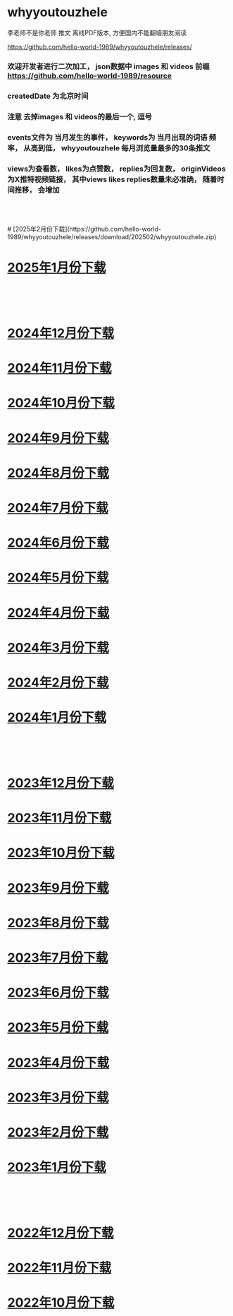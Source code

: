 # whyyoutouzhele
李老师不是你老师 推文 离线PDF版本, 方便国内不能翻墙朋友阅读

https://github.com/hello-world-1989/whyyoutouzhele/releases/

### 欢迎开发者进行二次加工， json数据中 images 和 videos 前缀 https://github.com/hello-world-1989/resource
### createdDate 为北京时间
### 注意 去掉images 和 videos的最后一个, 逗号

### events文件为 当月发生的事件， keywords为 当月出现的词语 频率， 从高到低， whyyoutouzhele 每月浏览量最多的30条推文

### views为查看数， likes为点赞数， replies为回复数， originVideos为X推特视频链接， 其中views likes replies数量未必准确， 随着时间推移， 会增加

<br />
<br />
<br />
# [2025年2月份下载](https://github.com/hello-world-1989/whyyoutouzhele/releases/download/202502/whyyoutouzhele.zip)

# [2025年1月份下载](https://github.com/hello-world-1989/whyyoutouzhele/releases/download/202501/whyyoutouzhele.zip)

<br />
<br />
<br />

# [2024年12月份下载](https://github.com/hello-world-1989/whyyoutouzhele/releases/download/202412/whyyoutouzhele.zip)
# [2024年11月份下载](https://github.com/hello-world-1989/whyyoutouzhele/releases/download/202411/whyyoutouzhele.zip)
# [2024年10月份下载](https://github.com/hello-world-1989/whyyoutouzhele/releases/download/202410/whyyoutouzhele.zip)
# [2024年9月份下载](https://github.com/hello-world-1989/whyyoutouzhele/releases/download/202409/whyyoutouzhele.zip)
# [2024年8月份下载](https://github.com/hello-world-1989/whyyoutouzhele/releases/download/202408/whyyoutouzhele.zip)
# [2024年7月份下载](https://github.com/hello-world-1989/whyyoutouzhele/releases/download/202407/whyyoutouzhele.zip)
# [2024年6月份下载](https://github.com/hello-world-1989/whyyoutouzhele/releases/download/202406/whyyoutouzhele.zip)
# [2024年5月份下载](https://github.com/hello-world-1989/whyyoutouzhele/releases/download/202405/whyyoutouzhele.zip)
# [2024年4月份下载](https://github.com/hello-world-1989/whyyoutouzhele/releases/download/202404/whyyoutouzhele.zip)
# [2024年3月份下载](https://github.com/hello-world-1989/whyyoutouzhele/releases/download/202403/whyyoutouzhele.zip)
# [2024年2月份下载](https://github.com/hello-world-1989/whyyoutouzhele/releases/download/202402/whyyoutouzhele.zip)
# [2024年1月份下载](https://github.com/hello-world-1989/whyyoutouzhele/releases/download/202401/whyyoutouzhele.zip)

<br />
<br />
<br />


# [2023年12月份下载](https://github.com/hello-world-1989/whyyoutouzhele/releases/download/202312/whyyoutouzhele.zip)
# [2023年11月份下载](https://github.com/hello-world-1989/whyyoutouzhele/releases/download/202311/whyyoutouzhele.zip)
# [2023年10月份下载](https://github.com/hello-world-1989/whyyoutouzhele/releases/download/202310/whyyoutouzhele.zip)
# [2023年9月份下载](https://github.com/hello-world-1989/whyyoutouzhele/releases/download/202309/whyyoutouzhele.zip)
# [2023年8月份下载](https://github.com/hello-world-1989/whyyoutouzhele/releases/download/202308/whyyoutouzhele.zip)
# [2023年7月份下载](https://github.com/hello-world-1989/whyyoutouzhele/releases/download/202307/whyyoutouzhele.zip)
# [2023年6月份下载](https://github.com/hello-world-1989/whyyoutouzhele/releases/download/202306/whyyoutouzhele.zip)
# [2023年5月份下载](https://github.com/hello-world-1989/whyyoutouzhele/releases/download/202305/whyyoutouzhele.zip)
# [2023年4月份下载](https://github.com/hello-world-1989/whyyoutouzhele/releases/download/202304/whyyoutouzhele.zip)
# [2023年3月份下载](https://github.com/hello-world-1989/whyyoutouzhele/releases/download/202303/whyyoutouzhele.zip)
# [2023年2月份下载](https://github.com/hello-world-1989/whyyoutouzhele/releases/download/202302/whyyoutouzhele.zip)
# [2023年1月份下载](https://github.com/hello-world-1989/whyyoutouzhele/releases/download/202301/whyyoutouzhele.zip)

<br />
<br />
<br />

# [2022年12月份下载](https://github.com/hello-world-1989/whyyoutouzhele/releases/download/202212/whyyoutouzhele.zip)
# [2022年11月份下载](https://github.com/hello-world-1989/whyyoutouzhele/releases/download/202211/whyyoutouzhele.zip)
# [2022年10月份下载](https://github.com/hello-world-1989/whyyoutouzhele/releases/download/202210/whyyoutouzhele.zip)
